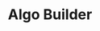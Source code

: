 ---
title: "Algo Builder"
description: "This video introduces to Algo Builder, a framework used for automated Algorand dApp development, mainly to make shipping Algorand applications simple efficient, and scalable. For Developers who are interested in Algorand technologies and integrations. By the end of this video, you will understand the uses of Algo Builder and its components."
type: "course"
category: "EnCode Club,Algorand Components,dApps"
difficulty: "Intermediate"
summary: "Introduction to Algo Builder that is used for automated dApp development"
file_path: "https://www.youtube.com/watch?v=apJig9p5WEo&list=PLfEHHr3qexv8ZXjoBOaCrX95w1OshjnMt&index=6"
image: "https://assets-global.website-files.com/5e39e095596498a8b9624af1/5ffca6e3e0d8ad9231cc2af6_Portfolio-course---final.png"
link: "https://medium.com/encode-club/algorand-educate-algo-builder-video-slides-7fc56cd370d0"
status: "open"
---